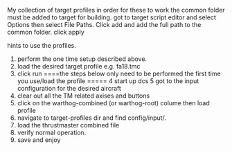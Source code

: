 My collection of target profiles
in order for these to work the common folder must be added to target for building.
got to target script editor and select Options
then select File Paths.  Click add and add the full path to the common folder. click apply

hints to use the profiles.
1. perform the one time setup described above.
2. load the desired target profile e.g. fa18.tmc
3. click run
====the steps below only need to be performed the first time you use/load the profile =====
4 start up dcs
5 got to the input configuration for the desired aircraft
6. clear out all the TM related axises and buttons
7. click on the warthog-combined (or warthog-root) colume then load profile
8. navigate to target-profiles dir and find config/input/<aircraft>.  
9. load the thrustmaster combined file
10. verify normal operation.
11. save and enjoy